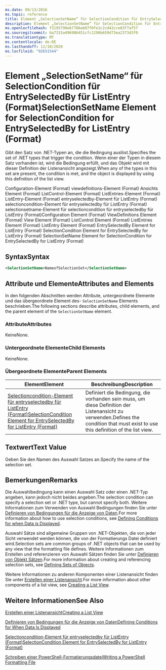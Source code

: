 ```yaml
---
ms.date: 09/13/2016
ms.topic: reference
title: Element „SelectionSetName“ für SelectionCondition für EntrySelectedBy für ListEntry (Format)
description: Element „SelectionSetName“ für SelectionCondition für EntrySelectedBy für ListEntry (Format)
ms.openlocfilehash: f3193799e67706eb07f0fe1c2cd42cce83f7af57
ms.sourcegitcommit: ba7315a496986451cfc1296b659d73ea2373d3f0
ms.translationtype: MT
ms.contentlocale: de-DE
ms.lasthandoff: 12/10/2020
ms.locfileid: "92651544"
---
```

# <a name="selectionsetname-element-for-selectioncondition-for-entryselectedby-for-listentry-format"></a><span data-ttu-id="124e0-103">Element „SelectionSetName“ für SelectionCondition für EntrySelectedBy für ListEntry (Format)</span><span class="sxs-lookup"><span data-stu-id="124e0-103">SelectionSetName Element for SelectionCondition for EntrySelectedBy for ListEntry (Format)</span></span>

<span data-ttu-id="124e0-104">Gibt den Satz von .NET-Typen an, die die Bedingung auslöst.</span><span class="sxs-lookup"><span data-stu-id="124e0-104">Specifies the set of .NET types that trigger the condition.</span></span> <span data-ttu-id="124e0-105">Wenn einer der Typen in diesem Satz vorhanden ist, wird die Bedingung erfüllt, und das Objekt wird mit dieser Definition der Listenansicht angezeigt.</span><span class="sxs-lookup"><span data-stu-id="124e0-105">When any of the types in this set are present, the condition is met, and the object is displayed by using this definition of the list view.</span></span>

<span data-ttu-id="124e0-106">Configuration-Element (Format) viewdefinitions-Element (Format) Ansichts Element (Format) ListControl-Element (Format) ListEntries-Element (Format) ListEntry-Element (Format) entryselectedby-Element für ListEntry (Format) selectioncondition-Element für entryselectedby für ListEntry (Format) selectionsetname-Element für selectioncondition für entryselectedby für ListEntry (Format)</span><span class="sxs-lookup"><span data-stu-id="124e0-106">Configuration Element (Format) ViewDefinitions Element (Format) View Element (Format) ListControl Element (Format) ListEntries Element (Format) ListEntry Element (Format) EntrySelectedBy Element for ListEntry (Format) SelectionCondition Element for EntrySelectedBy for ListEntry (Format) SelectionSetName Element for SelectionCondition for EntrySelectedBy for ListEntry (Format)</span></span>

## <a name="syntax"></a><span data-ttu-id="124e0-107">Syntax</span><span class="sxs-lookup"><span data-stu-id="124e0-107">Syntax</span></span>

```xml
<SelectionSetName>NameofSelectionSet</SelectionSetName>
```

## <a name="attributes-and-elements"></a><span data-ttu-id="124e0-108">Attribute und Elemente</span><span class="sxs-lookup"><span data-stu-id="124e0-108">Attributes and Elements</span></span>

<span data-ttu-id="124e0-109">In den folgenden Abschnitten werden Attribute, untergeordnete Elemente und das übergeordnete Element des- `SelectionSetName` Elements beschrieben.</span><span class="sxs-lookup"><span data-stu-id="124e0-109">The following sections describe attributes, child elements, and the parent element of the `SelectionSetName` element.</span></span>

### <a name="attributes"></a><span data-ttu-id="124e0-110">Attribute</span><span class="sxs-lookup"><span data-stu-id="124e0-110">Attributes</span></span>

<span data-ttu-id="124e0-111">Keine</span><span class="sxs-lookup"><span data-stu-id="124e0-111">None.</span></span>

### <a name="child-elements"></a><span data-ttu-id="124e0-112">Untergeordnete Elemente</span><span class="sxs-lookup"><span data-stu-id="124e0-112">Child Elements</span></span>

<span data-ttu-id="124e0-113">Keine</span><span class="sxs-lookup"><span data-stu-id="124e0-113">None.</span></span>

### <a name="parent-elements"></a><span data-ttu-id="124e0-114">Übergeordnete Elemente</span><span class="sxs-lookup"><span data-stu-id="124e0-114">Parent Elements</span></span>

|<span data-ttu-id="124e0-115">Element</span><span class="sxs-lookup"><span data-stu-id="124e0-115">Element</span></span>|<span data-ttu-id="124e0-116">Beschreibung</span><span class="sxs-lookup"><span data-stu-id="124e0-116">Description</span></span>|
|-------------|-----------------|
|[<span data-ttu-id="124e0-117">Selectioncondition-Element für entryselectedby für ListEntry (Format)</span><span class="sxs-lookup"><span data-stu-id="124e0-117">SelectionCondition Element for EntrySelectedBy for ListEntry (Format)</span></span>](./selectioncondition-element-for-entryselectedby-for-listcontrol-format.md)|<span data-ttu-id="124e0-118">Definiert die Bedingung, die vorhanden sein muss, um diese Definition der Listenansicht zu verwenden.</span><span class="sxs-lookup"><span data-stu-id="124e0-118">Defines the condition that must exist to use this definition of the list view.</span></span>|

## <a name="text-value"></a><span data-ttu-id="124e0-119">Textwert</span><span class="sxs-lookup"><span data-stu-id="124e0-119">Text Value</span></span>

<span data-ttu-id="124e0-120">Geben Sie den Namen des Auswahl Satzes an.</span><span class="sxs-lookup"><span data-stu-id="124e0-120">Specify the name of the selection set.</span></span>

## <a name="remarks"></a><span data-ttu-id="124e0-121">Bemerkungen</span><span class="sxs-lookup"><span data-stu-id="124e0-121">Remarks</span></span>

<span data-ttu-id="124e0-122">Die Auswahlbedingung kann einen Auswahl Satz oder einen .NET-Typ angeben, kann jedoch nicht beides angeben.</span><span class="sxs-lookup"><span data-stu-id="124e0-122">The selection condition can specify a selection set or .NET type, but cannot specify both.</span></span> <span data-ttu-id="124e0-123">Weitere Informationen zum Verwenden von Auswahl Bedingungen finden Sie unter [Definieren von Bedingungen für die Anzeige von Daten](./defining-conditions-for-displaying-data.md).</span><span class="sxs-lookup"><span data-stu-id="124e0-123">For more information about how to use selection conditions, see [Defining Conditions for when Data is Displayed](./defining-conditions-for-displaying-data.md).</span></span>

<span data-ttu-id="124e0-124">Auswahl Sätze sind allgemeine Gruppen von .NET-Objekten, die von jeder Sicht verwendet werden können, die von der Formatierungs Datei definiert wird.</span><span class="sxs-lookup"><span data-stu-id="124e0-124">Selection sets are common groups of .NET objects that can be used by any view that the formatting file defines.</span></span> <span data-ttu-id="124e0-125">Weitere Informationen zum Erstellen und referenzieren von Auswahl Sätzen finden Sie unter [Definieren von Objekt Sätzen](./defining-selection-sets.md).</span><span class="sxs-lookup"><span data-stu-id="124e0-125">For more information about creating and referencing selection sets, see [Defining Sets of Objects](./defining-selection-sets.md).</span></span>

<span data-ttu-id="124e0-126">Weitere Informationen zu anderen Komponenten einer Listenansicht finden Sie unter [Erstellen einer Listenansicht](./creating-a-list-view.md).</span><span class="sxs-lookup"><span data-stu-id="124e0-126">For more information about other components of a list view, see [Creating a List View](./creating-a-list-view.md).</span></span>

## <a name="see-also"></a><span data-ttu-id="124e0-127">Weitere Informationen</span><span class="sxs-lookup"><span data-stu-id="124e0-127">See Also</span></span>

[<span data-ttu-id="124e0-128">Erstellen einer Listenansicht</span><span class="sxs-lookup"><span data-stu-id="124e0-128">Creating a List View</span></span>](./creating-a-list-view.md)

[<span data-ttu-id="124e0-129">Definieren von Bedingungen für die Anzeige von Daten</span><span class="sxs-lookup"><span data-stu-id="124e0-129">Defining Conditions for When Data Is Displayed</span></span>](./defining-conditions-for-displaying-data.md)

[<span data-ttu-id="124e0-130">Selectioncondition-Element für entryselectedby für ListEntry (Format)</span><span class="sxs-lookup"><span data-stu-id="124e0-130">SelectionCondition Element for EntrySelectedBy for ListEntry (Format)</span></span>](./selectioncondition-element-for-entryselectedby-for-listcontrol-format.md)

[<span data-ttu-id="124e0-131">Schreiben einer PowerShell-Formatierungsdatei</span><span class="sxs-lookup"><span data-stu-id="124e0-131">Writing a PowerShell Formatting File</span></span>](./writing-a-powershell-formatting-file.md)

